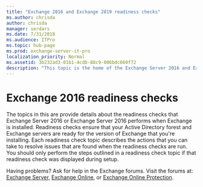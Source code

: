 ```yaml
---
title: "Exchange 2016 and Exchange 2019 readiness checks"
ms.author: chrisda
author: chrisda
manager: serdars
ms.date: 7/31/2018
ms.audience: ITPro
ms.topic: hub-page
ms.prod: exchange-server-it-pro
localization_priority: Normal
ms.assetid: 3b232ad3-01b1-4cdb-88c9-006bdc660f72
description: "This topic is the home of the Exchange Server 2016 and Exchange Server 2016 readiness checks that you might encounter during the installation of Exchange 2016."
---
```


# Exchange 2016 readiness checks

The topics in this are provide details about the readiness checks that Exchange Server 2016 or Exchange Server 2016 performs when Exchange is installed. Readiness checks ensure that your Active Directory forest and Exchange servers are ready for the version of Exchange that you're installing. Each readiness check topic describes the actions that you can take to resolve issues that are found when the readiness checks are run. You should only perform the steps outlined in a readiness check topic if that readiness check was displayed during setup.
  
Having problems? Ask for help in the Exchange forums. Visit the forums at: [Exchange Server](https://go.microsoft.com/fwlink/p/?linkId=60612), [Exchange Online](https://go.microsoft.com/fwlink/p/?linkId=267542), or [Exchange Online Protection](https://go.microsoft.com/fwlink/p/?linkId=285351).
